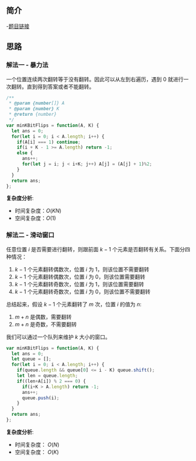  
 
 
## 简介
-[题目链接](https://leetcode-cn.com/problems/minimum-number-of-k-consecutive-bit-flips/)

## 思路
### 解法一 - 暴力法
一个位置连续两次翻转等于没有翻转。因此可以从左到右遍历，遇到 0 就进行一次翻转。直到得到答案或者不能翻转。

```javascript
/**
 * @param {number[]} A
 * @param {number} K
 * @return {number}
 */
var minKBitFlips = function(A, K) {
  let ans = 0;
  for(let i = 0; i < A.length; i++) {
    if(A[i] === 1) continue;
    if(i + K - 1 >= A.length) return -1;
    else {
      ans++;
      for(let j = i; j < i+K; j++) A[j] = (A[j] + 1)%2;
    }
  }
  return ans;
};

```

**复杂度分析**:
- 时间复杂度：$O(KN)$
- 空间复杂度：$O(1)$


### 解法二 - 滑动窗口
任意位置 $i$ 是否需要进行翻转，则跟前面 $k-1$ 个元素是否翻转有关系。下面分四种情况：
1. $k-1$ 个元素翻转偶数次，位置 $i$ 为 1，则该位置不需要翻转
2. $k-1$ 个元素翻转偶数次，位置 $i$ 为 0，则该位置需要翻转
3. $k-1$ 个元素翻转奇数次，位置 $i$ 为 1，则该位置需要翻转
4. $k-1$ 个元素翻转奇数次，位置 $i$ 为 0，则该位置不需要翻转

总结起来，假设 $k-1$ 个元素翻转了 $m$ 次，位置 $i$ 的值为 $n$:
1. $m+n$ 是偶数，需要翻转
2. $m+n$ 是奇数，不需要翻转

我们可以通过一个队列来维护 $k$ 大小的窗口。

```javascript
var minKBitFlips = function(A, K) {
  let ans = 0;
  let queue = [];
  for(let i = 0; i < A.length; i++) {
    if(queue.length && queue[0] <= i - K) queue.shift();
    let len = queue.length;
    if((len+A[i]) % 2 === 0) {
      if(i+K > A.length) return -1;
      ans++;
      queue.push(i);
    } 
  }
  return ans;
};
```

**复杂度分析**:
- 时间复杂度： $O(N)$
- 空间复杂度： $O(K)$